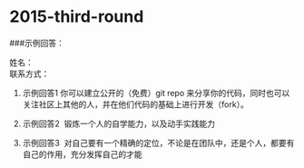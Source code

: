 
# 2015-third-round

###示例回答：

姓名：  
联系方式：  

1. 示例回答1  你可以建立公开的（免费）git repo 来分享你的代码，同时也可以关注社区上其他的人，并在他们代码的基础上进行开发（fork）。

2. 示例回答2  锻炼一个人的自学能力，以及动手实践能力
3. 示例回答3  对自己要有一个精确的定位，不论是在团队中，还是个人，都要有自己的作用，充分发挥自己的才能
